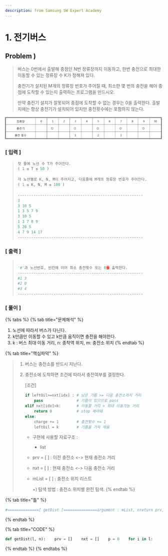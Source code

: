 ```yaml
---
description: from Samsung SW Expert Academy
---
```


# 1. 전기버스

## Problem \)

> 버스는 0번에서 출발해 종점인 N번 정류장까지 이동하고, 한번 충전으로 최대한 이동할 수 있는 정류장 수 K가 정해져 있다.
>
> 충전기가 설치된 M개의 정류장 번호가 주어질 때, 최소한 몇 번의 충전을 해야 종점에 도착할 수 있는지 출력하는 프로그램을 만드시오.
>
> 만약 충전기 설치가 잘못되어 종점에 도착할 수 없는 경우는 0을 출력한다. 출발지에는 항상 충전기가 설치되어 있지만 충전횟수에는 포함하지 않는다.

![](../../.gitbook/assets/samsung_1.jpg)

### \[ 입력 \] ​​​​

> ```python
> 첫 줄에 노선 수 T가 주어진다.  
> ( 1 ≤ T ≤ 50 )
>
> 각 노선별로 K, N, M이 주어지고, 다음줄에 M개의 정류장 번호가 주어진다. 
> ( 1 ≤ K, N, M ≤ 100 )
>
> --------------------------------------------------------
> 3
> 3 10 5
> 1 3 5 7 9
> 3 10 5
> 1 3 7 8 9
> 5 20 5
> 4 7 9 14 17
> --------------------------------------------------------
> ```

###  \[ 출력 \]

> ```python
>
> '#'과 노선번호, 빈칸에 이어 최소 충전횟수 또는 0을 출력한다.
> --------------------------------------------------------
> #1 3
> #2 0
> #3 4
> --------------------------------------------------------
> ```

### \[ 풀이 \]

{% tabs %}
{% tab title="문제해석" %}
1. 노선에 따라서 버스가 다닌다.
2. k만큼만 이동할 수 있고 k만큼 움직이면 충전을 해야한다.
3. k : 버스 최대 이동 거리, n: 종착역 위치, m: 충전소 위치
{% endtab %}

{% tab title="핵심파악" %}
> 1. 버스는 충전소를 반드시 지난다.
> 2. 충전소에 도착하면 조건에 따라서 충전여부를 결정한다.
>
>    \[조건\]
>
>    ```python
>    if leftOil>=nxt[idx] : # 남은 기름 >= 다음 충전소까지 거리    
>        pass               # 기름이 있으므로 pass
>    elif nxt[idx]>k:       # 이동할 거리 > 최대 이동가능 거리    
>        return 0           # stop 해야돼
>    else:
>        charge += 1        # 충전횟수 += 1    
>        leftOil = k        # 기름을 가득 채움
>    ```
>
>    * 구현에 사용할 자료구조 :
>      * list
>    * prv = \[ \] : 이전 충전소 &lt;-&gt; 현재 충전소 거리
>    * nxt = \[ \]   :  현재 충전소 &lt;-&gt; 다음 충전소 거리
>    * mList = \[ \] : 충전소 위치 리스트
>
>      +\) 탐색 방법 : 충전소 위치별 완전 탐색.
{% endtab %}

{% tab title="틀" %}
```python
#==============[ getDist ]===============argument : mList, nreturn prv, nxt#========================================#==============[ oilStatus ]===============argument : mList, prv, nxt, k, nreturn minChargeNum#========================================#==============[ getDist ]===============prv, nxt = getDist(mList, n)answer = oilStatus(mList, prv, nxt, k, n)return answer#========================================
```
{% endtab %}

{% tab title="CODE" %}
```python
def getDist(l, n):    prv = []    nxt = []    p = 0    for i in l:        prv.append(i-p)        p=i    nlist = l[1:]    nlist.append(n)    p=l[0]    for j in nlist:        nxt.append(j-p)        p=j    return prv, nxtdef oilCheck(mList, prv, nxt, k):    leftOil = k    charge = 0    for idx in range(0, len(mList)):        leftOil-=prv[idx]        if(leftOil>=nxt[idx]):            pass        elif(nxt[idx]>k):            return 0        else:            #print("oil: {0} able:{1}".format(leftOil, leftOil-nxt[idx]))            charge+=1            leftOil = k    return chargeT = int(input())# 여러개의 테스트 케이스가 주어지므로, 각각을 처리합니다.for test_case in range(1, T + 1):    k,n,m = map(int, input().split())    mList = list(map(int, input().split()))    num = 0    prv, nxt = getDist(mList,n)    num = oilCheck(mList, prv, nxt, k)    print("#%d %d" %(test_case, num))
```
{% endtab %}
{% endtabs %}


